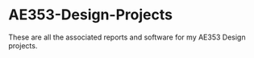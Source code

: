 # AE353-Design-Projects

These are all the associated reports and software for my AE353 Design projects. 
